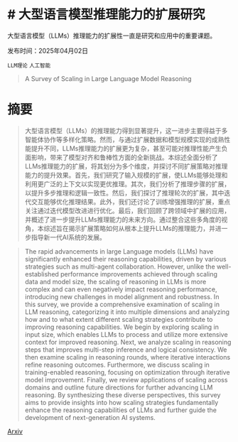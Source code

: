 # # 大型语言模型推理能力的扩展研究
大型语言模型（LLMs）推理能力的扩展性一直是研究和应用中的重要课题。

发布时间：2025年04月02日

`LLM理论` `人工智能`

> A Survey of Scaling in Large Language Model Reasoning

# 摘要

> 大型语言模型（LLMs）的推理能力得到显著提升，这一进步主要得益于多智能体协作等多样化策略。然而，与通过扩展数据和模型规模实现的成熟性能提升不同，LLMs推理能力的扩展更为复杂，甚至可能对推理性能产生负面影响，带来了模型对齐和鲁棒性方面的全新挑战。本综述全面分析了LLMs推理能力的扩展，将其划分为多个维度，并探讨不同扩展策略对推理能力的提升效果。首先，我们研究了输入规模的扩展，使LLMs能够处理和利用更广泛的上下文以实现更优推理。其次，我们分析了推理步骤的扩展，以提升多步推理和逻辑一致性。然后，我们探讨了推理轮次的扩展，其中迭代交互能够优化推理结果。此外，我们还讨论了训练增强推理的扩展，重点关注通过迭代模型改进进行优化。最后，我们回顾了跨领域中扩展的应用，并概述了进一步提升LLMs推理能力的未来方向。通过整合这些多角度的视角，本综述旨在揭示扩展策略如何从根本上提升LLMs的推理能力，并进一步指导新一代AI系统的发展。

> The rapid advancements in large Language models (LLMs) have significantly enhanced their reasoning capabilities, driven by various strategies such as multi-agent collaboration. However, unlike the well-established performance improvements achieved through scaling data and model size, the scaling of reasoning in LLMs is more complex and can even negatively impact reasoning performance, introducing new challenges in model alignment and robustness. In this survey, we provide a comprehensive examination of scaling in LLM reasoning, categorizing it into multiple dimensions and analyzing how and to what extent different scaling strategies contribute to improving reasoning capabilities. We begin by exploring scaling in input size, which enables LLMs to process and utilize more extensive context for improved reasoning. Next, we analyze scaling in reasoning steps that improves multi-step inference and logical consistency. We then examine scaling in reasoning rounds, where iterative interactions refine reasoning outcomes. Furthermore, we discuss scaling in training-enabled reasoning, focusing on optimization through iterative model improvement. Finally, we review applications of scaling across domains and outline future directions for further advancing LLM reasoning. By synthesizing these diverse perspectives, this survey aims to provide insights into how scaling strategies fundamentally enhance the reasoning capabilities of LLMs and further guide the development of next-generation AI systems.

[Arxiv](https://arxiv.org/abs/2504.02181)
